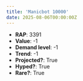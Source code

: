 ```yaml
---
title: 'Manicbot 10000'
date: 2025-08-06T00:00:00Z
---
```

- **RAP**: 3391
- **Value**: -1
- **Demand level**: -1
- **Trend**: -1
- **Projected?**: True
- **Hyped?**: True
- **Rare?**: True
